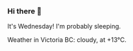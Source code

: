### Hi there :wave:

It's Wednesday! I'm probably sleeping.

Weather in Victoria BC: cloudy, at +13°C.
